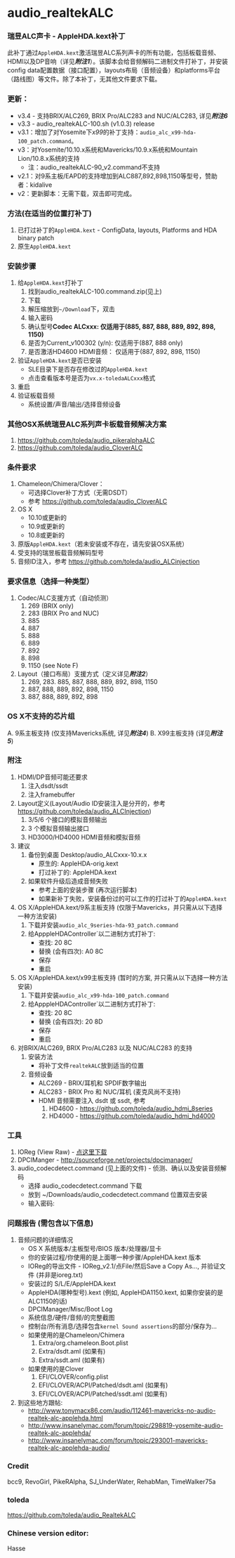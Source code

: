 audio_realtekALC
============

### 瑞昱ALC声卡 - AppleHDA.kext补丁
此补丁通过`AppleHDA.kext`激活瑞昱ALC系列声卡的所有功能，包括板载音频、HDMI以及DP音响（详见***附注1***）。该脚本会给音频解码二进制文件打补丁，并安装config data配置数据（接口配置），layouts布局（音频设备）和platforms平台（路线图）等文件。除了本补丁，无其他文件要求下载。


### 更新：
-	v3.4 - 支持BRIX/ALC269, BRIX Pro/ALC283 and NUC/ALC283, 详见***附注6***
-	v3.3 - audio_realtekALC-100.sh (v1.0.3) release
-	v3.1：增加了对Yosemite下*x99*的补丁支持：`audio_alc_x99-hda-100_patch.command`。
-	v3：对Yosemite/10.10.x系统和Mavericks/10.9.x系统和Mountain Lion/10.8.x系统的支持
	-	注：audio_realtekALC-90_v2.command不支持
-	v2.1：对9系主板/EAPD的支持增加到ALC887,892,898,1150等型号，赞助者：kidalive
-	v2：更新脚本：无需下载，双击即可完成。


###	方法(在适当的位置打补丁)
1.	已打过补丁的`AppleHDA.kext` - ConfigData, layouts, Platforms and HDA binary patch
2.	原生`AppleHDA.kext`

###	安装步骤
1.	给`AppleHDA.kext`打补丁
	1.	找到audio_realtekALC-100.command.zip(见上)
	2.	下载
	3.	解压缩放到`~/Download`下，双击
	4.	输入密码
	5.	确认型号**Codec ALCxxx: 仅适用于(885, 887, 888, 889, 892, 898, 1150)**
	6.	是否为Current_v100302 (y/n): 仅适用于(887, 888 only)
	7.	是否激活HD4600 HDMI音频：	仅适用于(887, 892, 898, 1150)
2.	验证`AppleHDA.kext`是否已安装
	-	SLE目录下是否存在修改过的`AppleHDA.kext`
	-	点击查看版本号是否为`vx.x-toledaALCxxx`格式
3.	重启
4.	验证板载音频
	-	系统设置/声音/输出/选择音频设备


### 其他OSX系统瑞昱ALC系列声卡板载音频解决方案
1.	https://github.com/toleda/audio_pikeralphaALC
2.	https://github.com/toleda/audio_CloverALC


### 条件要求
1.	Chameleon/Chimera/Clover：
	-	可选择Clover补丁方式（无需DSDT）
	-	参考 https://github.com/toleda/audio_CloverALC
2.	OS X
	-	10.10或更新的
	-	10.9或更新的
	-	10.8或更新的
3.	原版`AppleHDA.kext`（若未安装或不存在，请先安装OSX系统）
4.	受支持的瑞昱板载音频解码型号
5.	音频ID注入，参考 https://github.com/toleda/audio_ALCinjection


### 要求信息（选择一种类型）
1.	Codec/ALC支援方式（自动侦测）
	1. 269 (BRIX only)
	2. 283 (BRIX Pro and NUC)
	3. 885
	4. 887
	5. 888
	6. 889
	7. 892
	8. 898
	9. 1150 (see Note F)
2.	Layout（接口布局）支援方式（定义详见***附注2***）
	1. 269, 283. 885, 887, 888, 889, 892, 898, 1150
	2. 887, 888, 889, 892, 898, 1150
	3. 887, 888, 889, 892, 898


###	OS X不支持的芯片组
  A. 9系主板支持 (仅支持Mavericks系统, 详见***附注4***)
  B. X99主板支持 (详见***附注5***)


###	附注
1. HDMI/DP音频可能还要求
	1.	注入dsdt/ssdt
	2.	注入framebuffer
2. Layout定义(Layout/Audio ID安装注入是分开的，参考 https://github.com/toleda/audio_ALCInjection)
	1.	3/5/6 个接口的模拟音频输出
	2.	3 个模拟音频输出接口
	3.	HD3000/HD4000 HDMI音频和模拟音频
3. 建议
	1.	备份到桌面 Desktop/audio_ALCxxx-10.x.x
		-	原生的: AppleHDA-orig.kext
		-	打过补丁的: AppleHDA.kext
	2.	如果软件升级后造成音频失败
		-	参考上面的安装步骤 (再次运行脚本)
		-	如果新补丁失败，安装备份过的可以工作的打过补丁的`AppleHDA.kext`
4. OS X/AppleHDA.kext/9系主板支持 (仅限于Mavericks，并只需从以下选择一种方法安装)
	1.	下载并安装`audio_alc_9series-hda-93_patch.command`
	2.	给ApppleHDAController`以二进制方式打补丁:
		-	查找: 20 8C
		-	替换 (会有四次): A0 8C
		-	保存
		-	重启
5. OS X/AppleHDA.kext/x99主板支持 (暂时的方案, 并只需从以下选择一种方法安装)
	1.	下载并安装`audio_alc_x99-hda-100_patch.command`
	2.	给ApppleHDAController`以二进制方式打补丁:
		-	查找: 20 8C
		-	替换 (会有四次): 20 8D
		-	保存
		-	重启
6. 对BRIX/ALC269, BRIX Pro/ALC283 以及 NUC/ALC283 的支持
	1. 安装方法
	   -	将补丁文件`realtekALC`放到适当的位置
	2. 音频设备
		-	ALC269 - BRIX/耳机和 SPDIF数字输出
		-	ALC283 - BRIX Pro 和 NUC/耳机 (麦克风尚不支持)
		-	HDMI 音频需要注入 dsdt 或 ssdt, 参考
			1.  HD4600 - https://github.com/toleda/audio_hdmi_8series
			2. HD4000 - https://github.com/toleda/audio_hdmi_hd4000


###	工具
1. IOReg (View Raw) - [点这里下载](https://github.com/toleda/audio_ALCInjection/blob/master/IORegistryExplorer_v2.1.zip)
2. DPCIManger - http://sourceforge.net/projects/dpcimanager/
3. audio_codecdetect.command (见上面的文件) - 侦测、确认以及安装音频解码
	-	选择 audio_codecdetect.command 下载
	-	放到 ~/Downloads/audio_codecdetect.command 位置双击安装
	-	输入密码:


###	问题报告 (需包含以下信息)
1. 音频问题的详细情况
	- OS X 系统版本/主板型号/BIOS 版本/处理器/显卡
	- 你的安装过程/你使用的是上面哪一种步骤/AppleHDA.kext 版本
	- IOReg的导出文件 - IOReg_v2.1/点File/然后Save a Copy As…, 并验证文件 (并非是ioreg.txt)
	- 安装过的 S/L/E/AppleHDA.kext
	- AppleHDA(哪种型号).kext (例如, AppleHDA1150.kext, 如果你安装的是ALC1150的话)
	- DPCIManager/Misc/Boot Log
	- 系统信息/硬件/音频/的完整截图
	- 控制台/所有消息/选择包含`kernel Sound assertions`的部分/保存为...
	- 如果使用的是Chameleon/Chimera
		1. Extra/org.chameleon.Boot.plist
		2. Extra/dsdt.aml (如果有)
		3. Extra/ssdt.aml (如果有)
	- 如果使用的是Clover
		1. EFI/CLOVER/config.plist
		2. EFI/CLOVER/ACPI/Patched/dsdt.aml (如果有) 
		3. EFI/CLOVER/ACPI/Patched/ssdt.aml (如果有)
2. 到这些地方跟帖:
	- http://www.tonymacx86.com/audio/112461-mavericks-no-audio-realtek-alc-applehda.html
	- http://www.insanelymac.com/forum/topic/298819-yosemite-audio-realtek-alc-applehda/
	- http://www.insanelymac.com/forum/topic/293001-mavericks-realtek-alc-applehda-audio/

###	Credit
bcc9, RevoGirl, PikeRAlpha, SJ_UnderWater, RehabMan, TimeWalker75a

###	toleda
https://github.com/toleda/audio_RealtekALC

###	Chinese version editor:
Hasse